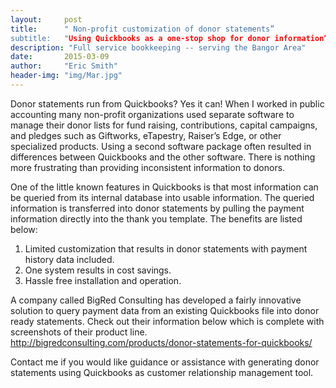 ```yaml
---
layout:     post
title:      " Non-profit customization of donor statements”
subtitle:   "Using Quickbooks as a one-stop shop for donor information”
description: "Full service bookkeeping -- serving the Bangor Area"
date:       2015-03-09
author:     "Eric Smith"
header-img: "img/Mar.jpg"
---
```

Donor statements run from Quickbooks?  Yes it can!
When I worked in public accounting many non-profit organizations used separate software to manage their donor lists for fund raising, contributions, capital campaigns, and pledges such as Giftworks, eTapestry, Raiser’s Edge, or other specialized products.  Using a second software package often resulted in differences between Quickbooks and the other software.  There is nothing more frustrating than providing inconsistent information to donors.  

One of the little known features in Quickbooks is that most information can be queried from its internal database into usable information.  The queried information is transferred into donor statements by pulling the payment information directly into the thank you template.  The benefits are listed below:
1.	 Limited customization that results in donor statements  with payment history data included.
2.	 One system results in cost savings.
3.	 Hassle free installation and operation.   

A company called BigRed Consulting has developed a fairly innovative solution to query payment data from an existing Quickbooks file into donor ready statements.  Check out their information below which is complete with screenshots of their product line.
http://bigredconsulting.com/products/donor-statements-for-quickbooks/

Contact me if you would like guidance or assistance with generating donor statements using Quickbooks as customer relationship management tool.
